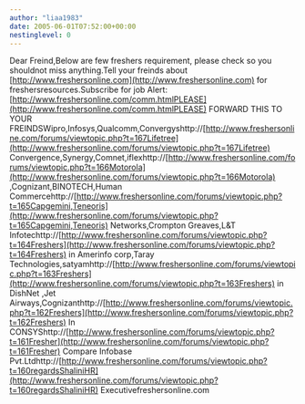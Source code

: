 ```yaml
---
author: "liaa1983"
date: 2005-06-01T07:52:00+00:00
nestinglevel: 0
---
```

Dear Freind,Below are few freshers requirement, please check so you shouldnot miss anything.Tell your freinds about [http://www.freshersonline.com](http://www.freshersonline.com) for freshersresources.Subscribe for job Alert: [http://www.freshersonline.com/comm.htmlPLEASE](http://www.freshersonline.com/comm.htmlPLEASE) FORWARD THIS TO YOUR FREINDSWipro,Infosys,Qualcomm,Convergyshttp://[http://www.freshersonline.com/forums/viewtopic.php?t=167Lifetree](http://www.freshersonline.com/forums/viewtopic.php?t=167Lifetree) Convergence,Synergy,Comnet,iflexhttp://[http://www.freshersonline.com/forums/viewtopic.php?t=166Motorola](http://www.freshersonline.com/forums/viewtopic.php?t=166Motorola) ,Cognizant,BINOTECH,Human Commercehttp://[http://www.freshersonline.com/forums/viewtopic.php?t=165Capgemini,Teneoris](http://www.freshersonline.com/forums/viewtopic.php?t=165Capgemini,Teneoris) Networks,Crompton Greaves,L&T Infotechttp://[http://www.freshersonline.com/forums/viewtopic.php?t=164Freshers](http://www.freshersonline.com/forums/viewtopic.php?t=164Freshers) in Amerinfo corp,Taray Technologies,satyamhttp://[http://www.freshersonline.com/forums/viewtopic.php?t=163Freshers](http://www.freshersonline.com/forums/viewtopic.php?t=163Freshers) in DishNet ,Jet Airways,Cognizanthttp://[http://www.freshersonline.com/forums/viewtopic.php?t=162Freshers](http://www.freshersonline.com/forums/viewtopic.php?t=162Freshers) In CONSYShttp://[http://www.freshersonline.com/forums/viewtopic.php?t=161Fresher](http://www.freshersonline.com/forums/viewtopic.php?t=161Fresher) Compare Infobase Pvt.Ltdhttp://[http://www.freshersonline.com/forums/viewtopic.php?t=160regardsShaliniHR](http://www.freshersonline.com/forums/viewtopic.php?t=160regardsShaliniHR) Executivefreshersonline.com